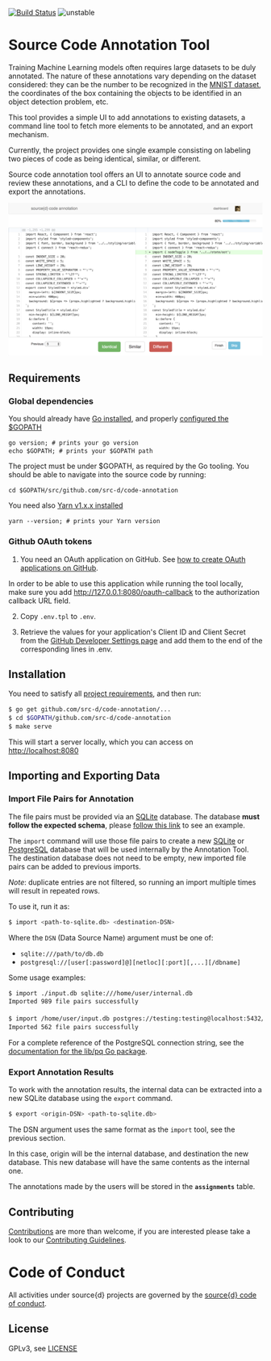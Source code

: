 [![Build Status](https://travis-ci.org/src-d/code-annotation.svg)](https://travis-ci.org/src-d/code-annotation)
![unstable](https://svg-badge.appspot.com/badge/stability/unstable?a)

# Source Code Annotation Tool

Training Machine Learning models often requires large datasets to be duly annotated.
The nature of these annotations vary depending on the dataset considered: they can be
the number to be recognized in the [MNIST dataset](http://yann.lecun.com/exdb/mnist/),
the coordinates of the box containing the objects to be identified in an object detection problem, etc.

This tool provides a simple UI to add annotations to existing datasets, a command line tool
to fetch more elements to be annotated, and an export mechanism.

Currently, the project provides one single example consisting on labeling two pieces of code
as being identical, similar, or different.

Source code annotation tool offers an UI to annotate source code and review these annotations, and a CLI to define the code to be annotated and export the annotations.

![Screenshot](.github/screenshot.png?raw=true)

## Requirements

### Global dependencies

You should already have [Go installed](https://golang.org/doc/install#install), and properly [configured the $GOPATH](https://github.com/golang/go/wiki/SettingGOPATH)

```
go version; # prints your go version
echo $GOPATH; # prints your $GOPATH path
```

The project must be under $GOPATH, as required by the Go tooling.
You should be able to navigate into the source code by running:

```
cd $GOPATH/src/github.com/src-d/code-annotation
```

You need also [Yarn v1.x.x installed](https://yarnpkg.com/en/docs/install)

```
yarn --version; # prints your Yarn version
```

### Github OAuth tokens

1. You need an OAuth application on GitHub. See [how to create OAuth applications on GitHub](https://developer.github.com/apps/building-oauth-apps/creating-an-oauth-app/).

In order to be able to use this application while running the tool locally, make sure you add http://127.0.0.1:8080/oauth-callback to the authorization callback URL field.

2. Copy `.env.tpl` to `.env`.

3. Retrieve the values for your application's Client ID and Client Secret from the [GitHub Developer Settings page](https://github.com/settings/developers) and add them to the end of the corresponding lines in .env.

## Installation

You need to satisfy all [project requirements](#requirements), and then run:

```bash
$ go get github.com/src-d/code-annotation/...
$ cd $GOPATH/github.com/src-d/code-annotation
$ make serve
```

This will start a server locally, which you can access on [http://localhost:8080](http://localhost:8080)

## Importing and Exporting Data

### Import File Pairs for Annotation

The file pairs must be provided via an [SQLite](https://sqlite.org/) database. The database **must follow the expected schema**, please [follow this link](./cli/examples/import/example.sql) to see an example.

The `import` command will use those file pairs to create a new [SQLite](https://sqlite.org/) or [PostgreSQL](https://www.postgresql.org/) database that will be used internally by the Annotation Tool. The destination database does not need to be empty, new imported file pairs can be added to previous imports.

_Note_: duplicate entries are not filtered, so running an import multiple times will result in repeated rows.

To use it, run it as:

```bash
$ import <path-to-sqlite.db> <destination-DSN>
```

Where the `DSN` (Data Source Name) argument must be one of:

* `sqlite:///path/to/db.db`
* `postgresql://[user[:password]@][netloc][:port][,...][/dbname]`

Some usage examples:

```bash
$ import ./input.db sqlite:///home/user/internal.db
Imported 989 file pairs successfully

$ import /home/user/input.db postgres://testing:testing@localhost:5432/input?sslmode=disable
Imported 562 file pairs successfully
```

For a complete reference of the PostgreSQL connection string, see the [documentation for the lib/pq Go package](https://godoc.org/github.com/lib/pq#hdr-Connection_String_Parameters).

### Export Annotation Results

To work with the annotation results, the internal data can be extracted into a new SQLite database using the `export` command.

```bash
$ export <origin-DSN> <path-to-sqlite.db>
```

The DSN argument uses the same format as the `import` tool, see the previous section.

In this case, origin will be the internal database, and destination the new database. This new database will have the same contents as the internal one.

The annotations made by the users will be stored in the **`assignments`** table.

## Contributing

[Contributions](https://github.com/src-d/code-annotation/issues) are more than welcome, if you are interested please take a look to
our [Contributing Guidelines](CONTRIBUTING.md).

# Code of Conduct

All activities under source{d} projects are governed by the [source{d} code of conduct](CODE_OF_CONDUCT.md).

## License

GPLv3, see [LICENSE](LICENSE)
